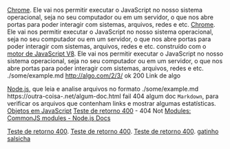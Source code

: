 [Chrome](https://developers.google.com/v8/). Ele vai nos permitir executar o
JavaScript no nosso sistema operacional, seja no seu computador ou em um
servidor, o que nos abre portas para poder interagir com sistemas, arquivos,
redes e etc.
[Chrome](https://developers.google.com/v8/). Ele vai nos permitir executar o
JavaScript no nosso sistema operacional, seja no seu computador ou em um
servidor, o que nos abre portas para poder interagir com sistemas, arquivos,
redes e etc.
construído com o [motor de JavaScript V8](https://www.example.com/non-existent-page). Ele vai nos permitir executar o
JavaScript no nosso sistema operacional, seja no seu computador ou em um
servidor, o que nos abre portas para poder interagir com sistemas, arquivos,
redes e etc.
./some/example.md http://algo.com/2/3/ ok 200 Link de algo

[Node.js](https://nodejs.org/), que leia e analise arquivos no formato
./some/example.md https://outra-coisa-.net/algum-doc.html fail 404 algum doc
`Markdown`, para verificar os arquivos que contenham links e mostrar algumas
estatísticas.
[Objetos em JavaScript](https://curriculum.laboratoria.la/pt/topics/javascript/05-objects/01-objects)
[Teste de retorno 400](https://google.com.br/uahsduahskd) - 404 Not
[Modules: CommonJS modules - Node.js Docs](https://nodejs.org/docs/latest/api/modules.html)

[Teste de retorno 400](https://httpstat.us/404).
[Teste de retorno 400](https://httpstat.us/404).
[Teste de retorno 400](https://httpstat.us/404).
[gatinho salsicha](http://example123456789.com)
